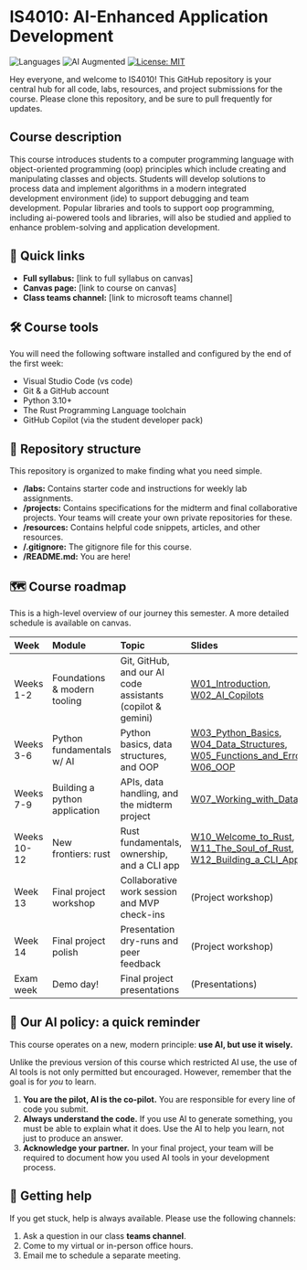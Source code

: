 # IS4010: AI-Enhanced Application Development

![Languages](https://img.shields.io/badge/languages-Python%20%7C%20Rust-blue.svg)
![AI Augmented](https://img.shields.io/badge/AI-Augmented-blueviolet.svg)
[![License: MIT](https://img.shields.io/badge/License-MIT-yellow.svg)](https://opensource.org/licenses/MIT)

Hey everyone, and welcome to IS4010! This GitHub repository is your central hub for all code, labs, resources, and project submissions for the course. Please clone this repository, and be sure to pull frequently for updates.

## Course description

This course introduces students to a computer programming language with object-oriented programming (oop) principles which include creating and manipulating classes and objects. Students will develop solutions to process data and implement algorithms in a modern integrated development environment (ide) to support debugging and team development. Popular libraries and tools to support oop programming, including ai-powered tools and libraries, will also be studied and applied to enhance problem-solving and application development. 

## 🚀 Quick links

* **Full syllabus:** [link to full syllabus on canvas]
* **Canvas page:** [link to course on canvas]
* **Class teams channel:** [link to microsoft teams channel]

## 🛠️ Course tools

You will need the following software installed and configured by the end of the first week:

* Visual Studio Code (vs code)
* Git & a GitHub account
* Python 3.10+
* The Rust Programming Language toolchain
* GitHub Copilot (via the student developer pack)

## 📁 Repository structure

This repository is organized to make finding what you need simple.

* **/labs:** Contains starter code and instructions for weekly lab assignments.
* **/projects:** Contains specifications for the midterm and final collaborative projects. Your teams will create your own private repositories for these.
* **/resources:** Contains helpful code snippets, articles, and other resources.
* **/.gitignore:** The gitignore file for this course.
* **/README.md:** You are here!

## 🗺️ Course roadmap

This is a high-level overview of our journey this semester. A more detailed schedule is available on canvas.

| Week | Module | Topic | Slides |
| :--- | :--- | :--- | :--- |
| Weeks 1-2 | Foundations & modern tooling | Git, GitHub, and our AI code assistants (copilot & gemini) | [W01\_Introduction](https://bgreenwell.github.io/is4010-instructor-materials/IS4010_W01_Introduction.html#/title-slide), [W02\_AI\_Copilots](https://bgreenwell.github.io/is4010-instructor-materials/IS4010_W02_AI_Copilots.html) |
| Weeks 3-6 | Python fundamentals w/ AI | Python basics, data structures, and OOP | [W03\_Python\_Basics](https://bgreenwell.github.io/is4010-instructor-materials/IS4010_W03_Python_Basics.html), [W04\_Data\_Structures](https://bgreenwell.github.io/is4010-instructor-materials/IS4010_W04_Data_Structures.html), [W05\_Functions\_and\_Errors](https://bgreenwell.github.io/is4010-instructor-materials/IS4010_W05_Functions_and_Errors.html), [W06\_OOP](https://bgreenwell.github.io/is4010-instructor-materials/IS4010_W06_OOP.html) |
| Weeks 7-9 | Building a python application | APIs, data handling, and the midterm project | [W07\_Working\_with\_Data](https://bgreenwell.github.io/is4010-instructor-materials/IS4010_W07_Working_with_Data.html) |
| Weeks 10-12| New frontiers: rust | Rust fundamentals, ownership, and a CLI app | [W10\_Welcome\_to\_Rust](https://bgreenwell.github.io/is4010-instructor-materials/IS4010_W10_Welcome_to_Rust.html), [W11\_The\_Soul\_of\_Rust](https://bgreenwell.github.io/is4010-instructor-materials/IS4010_W11_The_Soul_of_Rust.html), [W12\_Building\_a\_CLI\_App\_in\_Rust](https://bgreenwell.github.io/is4010-instructor-materials/IS4010_W12_Building_a_CLI_App_in_Rust.html) |
| Week 13| Final project workshop | Collaborative work session and MVP check-ins | (Project workshop) |
| Week 14 | Final project polish | Presentation dry-runs and peer feedback | (Project workshop) |
| Exam week | Demo day\! | Final project presentations | (Presentations) |

## 🤖 Our AI policy: a quick reminder

This course operates on a new, modern principle: **use AI, but use it wisely.**

Unlike the previous version of this course which restricted AI use, the use of AI tools is not only permitted but encouraged. However, remember that the goal is for *you* to learn.

1.  **You are the pilot, AI is the co-pilot.** You are responsible for every line of code you submit.
2.  **Always understand the code.** If you use AI to generate something, you must be able to explain what it does. Use the AI to help you learn, not just to produce an answer.
3.  **Acknowledge your partner.** In your final project, your team will be required to document how you used AI tools in your development process.

## 🤔 Getting help

If you get stuck, help is always available. Please use the following channels:

1.  Ask a question in our class **teams channel**.
2.  Come to my virtual or in-person office hours.
3.  Email me to schedule a separate meeting.